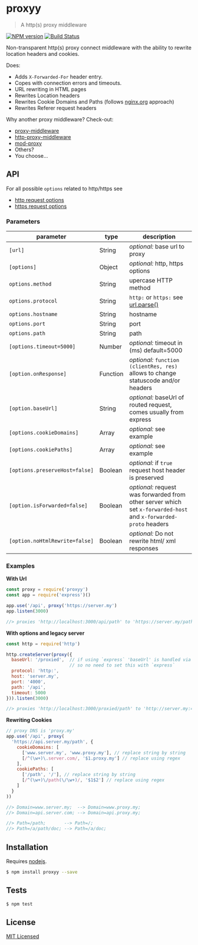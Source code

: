 # proxyy

> A http(s) proxy middleware

[![NPM version](https://badge.fury.io/js/proxyy.svg)](https://www.npmjs.com/package/proxyy/)
[![Build Status](https://secure.travis-ci.org/commenthol/proxyy.svg?branch=master)](https://travis-ci.org/commenthol/proxyy)

Non-transparent http(s) proxy connect middleware with the ability to rewrite location headers and cookies.

Does:
- Adds `X-Forwarded-For` header entry.
- Copes with connection errors and timeouts.
- URL rewriting in HTML pages
- Rewrites Location headers
- Rewrites Cookie Domains and Paths (follows [nginx.org](http://nginx.org/en/docs/http/ngx_http_proxy_module.html#proxy_cookie_domain) approach)
- Rewrites Referer request headers

Why another proxy middleware? Check-out:
- [proxy-middleware](https://www.npmjs.com/package/proxy-middleware)
- [http-proxy-middleware](https://www.npmjs.com/package/http-proxy-middleware)
- [mod-proxy](https://www.npmjs.com/package/mod-proxy)
- Others?
- You choose...

## API

For all possible `options` related to http/https see
- [http request options](https://nodejs.org/api/http.html#http_http_request_options_callback)
- [https request options](https://nodejs.org/api/https.html#https_https_request_options_callback)

### Parameters

| parameter                 | type     | description                    |
| ------------------------- | -------- | -------------------------------|
| `[url]`                   | String   | _optional:_ base url to proxy  |
| `[options]`               | Object   | _optional:_ http, https options |
| `options.method`          | String   | upercase HTTP method |
| `options.protocol`        | String   | `http:` or `https:` see [url.parse()][url.parse] |
| `options.hostname`        | String   | hostname |
| `options.port`            | String   | port     |
| `options.path`            | String   | path     |
| `[options.timeout=5000]`  | Number   | _optional:_ timeout in (ms) default=5000 |
| `[option.onResponse]`     | Function | _optional:_ `function (clientRes, res)` allows to change statuscode and/or headers |
| `[option.baseUrl]`        | String   | _optional:_ baseUrl of routed request, comes usually from express |
| `[options.cookieDomains]` | Array    | _optional:_  see example |
| `[options.cookiePaths]`   | Array    | _optional:_  see example |
| `[options.preserveHost=false]`  | Boolean  | _optional:_  if `true` request host header is preserved |
| `[option.isForwarded=false]`    | Boolean  | _optional:_  request was forwarded from other server which set `x-forwarded-host` and `x-forwarded-proto` headers |
| `[option.noHtmlRewrite=false]`  | Boolean  | _optional:_  Do not rewrite html/ xml responses |

### Examples

**With Url**

```js
const proxy = require('proxyy')
const app = require('express')()

app.use('/api', proxy('https://server.my')
app.listen(3000)

//> proxies 'http://localhost:3000/api/path' to 'https://server.my/path'
```

**With options and legacy server**

```js
const http = require('http')

http.createServer(proxy({
  baseUrl: '/proxied',  // if using `express` 'baseUrl' is handled via express routing
                        // so no need to set this with `express`
  protocol: 'http:',
  host: 'server.my',
  port: '4000',
  path: '/api',
  timeout: 5000
})).listen(3000)

//> proxies 'http://localhost:3000/proxied/path' to 'http://server.my:4000/api/path'
```

**Rewriting Cookies**

```js
// proxy DNS is 'proxy.my'
app.use('/api', proxy(
  'https://api.server.my/path', {
    cookieDomains: [
      ['www.server.my', 'www.proxy.my'], // replace string by string
      [/^(\w+)\.server.com/, '$1.proxy.my'] // replace using regex
    ],
    cookiePaths: [
      ['/path', '/'], // replace string by string
      [/^(\w+)\/path(\/\w+)/, '$1$2'] // replace using regex
    ]
  }
))

//> Domain=www.server.my;  --> Domain=www.proxy.my;
//> Domain=api.server.com; --> Domain=api.proxy.my;

//> Path=/path;       --> Path=/;
//> Path=/a/path/doc; --> Path=/a/doc;
```

## Installation

Requires [nodejs](http://nodejs.org/).

```sh
$ npm install proxyy --save
```

## Tests

```sh
$ npm test
```

## License

[MIT Licensed](./LICENSE.md)

[url.parse]: https://nodejs.org/api/url.html#url_url_parse_urlstring_parsequerystring_slashesdenotehost
